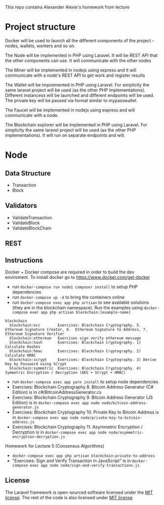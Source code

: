 This repo contains Alexander Alexie's homework from lecture

# Project structure
Docker will be used to launch all the different components of the project - nodes, wallets, workers and so on.

The Node will be implemented in PHP using Laravel. It will be REST API that the other components can use. It will communicate with the other nodes

The Miner will be implemented in nodejs using express and it will communicate with a node's REST API to get work and register results

The Wallet will be impoemented in PHP using Laravel. For simplicity the same laravel project will be used (as the other PHP implementations). Different instancess will be launched and different endpoints will be used. The private key will be passed via format similar to mypasswallet.

The Faucet will be implemented in nodejs using express and will communicate with a node.

The Blockchain explorer will be implemented in PHP using Laravel. For simplicity the same laravel project will be used (as the other PHP implementations). It will run on separate endpoints and will.


# Node
## Data Structure
* Transaction
* Block

## Validators
* ValidateTransaction
* ValidateBlock
* ValidateBlockChain



## REST



## Instructions


Docker + Docker compose are required in order to build the dev enviroment. To install docker go to https://www.docker.com/get-docker

* run `docker-compose run node1 composer install` to setup PHP dependencies
* run `docker-compose up -d` to bring the conteiners online
* run `docker-compose exec app php artisan` to see available solutions (they are in the blockchain namespace). Run the examples using `docker-compose exec app php artisan blockchain:[example-name]`
```
blockchain
  blockchain:ecc        Exercises: Blockchain Cryptography. 5.  Ethereum Signature Creator, 6.  Ethereum Signature to Address, 7.  Ethereum Signature Verifier
  blockchain:ethereum   Exercises sign verify ethereum message
  blockchain:hash       Exercises: Blockchain Cryptography. 1) Calculate Hashes
  blockchain:hmac       Exercises: Blockchain Cryptography. 2) Calculate HMAC
  blockchain:scrypt     Exercises: Blockchain Cryptography. 3) Derive Key by Password using SCrypt
  blockchain:symmetric  Exercises: Blockchain Cryptography. 4) Symmetric Encryption / Decryption (AES + SCrypt + HMAC)
```
* run `docker-compose exec app yarn install` to setup node dependencies
* Exercises: Blockchain Cryptography 8. Bitcoin Address Generator (C# Edition) is in c#/BitcoinAddressGenerator.cs
* Exercises: Blockchain Cryptography 9. Bitcoin Address Generator (JS Edition) is in `docker-compose exec app node node/bitcoin-address-generator.js`
* Exercises: Blockchain Cryptography 10. Private Key to Bitcoin Address is in `docker-compose exec app node node/private-key-to-bitcoin-address.js`
* Exercises: Blockchain Cryptography 11. Asymmetric Encryption / Decryption is in `docker-compose exec app node node/asymmetric-encryption-decryption.js`

Homework for Lecture 5 (Consensus Algorithms)
* `docker-compose exec app php artisan blockchain:private-to-address`
* "Exercises: Sign and Verify Transaction in JavaScript" is in `docker-compose exec app node node/sign-and-verify-transactions.js`


## License

The Laravel framework is open-sourced software licensed under the [MIT license](https://opensource.org/licenses/MIT). The rest of the code is also licensed under [MIT license](https://opensource.org/licenses/MIT)
